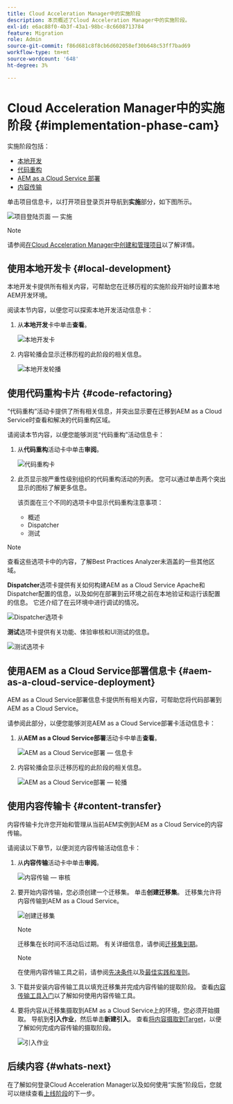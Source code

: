 ```yaml
---
title: Cloud Acceleration Manager中的实施阶段
description: 本页概述了Cloud Acceleration Manager中的实施阶段。
exl-id: e6ac88f0-4b3f-43a1-98bc-8c6608713784
feature: Migration
role: Admin
source-git-commit: f86d681c8f8cb6d602058ef30b648c53ff7bad69
workflow-type: tm+mt
source-wordcount: '648'
ht-degree: 3%

---
```


# Cloud Acceleration Manager中的实施阶段 {#implementation-phase-cam}

实施阶段包括：

* [本地开发](#local-development)
* [代码重构](#code-refactoring)
* [AEM as a Cloud Service 部署](#aem-as-a-cloud-service-deployment)
* [内容传输](#content-transfer)


单击项目信息卡，以打开项目登录页并导航到&#x200B;**实施**&#x200B;部分，如下图所示。

![项目登陆页面 — 实施](/help/journey-migration/cloud-acceleration-manager/assets/implementation-1.png)

>[!NOTE]
>请参阅[在Cloud Acceleration Manager中创建和管理项目](getting-started-cam.md#create-project)以了解详情。


## 使用本地开发卡 {#local-development}

本地开发卡提供所有相关内容，可帮助您在迁移历程的实施阶段开始时设置本地AEM开发环境。

阅读本节内容，以便您可以探索本地开发活动信息卡：

1. 从&#x200B;**本地开发**&#x200B;卡中单击&#x200B;**查看**。

   ![本地开发卡](/help/journey-migration/cloud-acceleration-manager/assets/implementation-2.png)

1. 内容轮播会显示迁移历程的此阶段的相关信息。

   ![本地开发轮播](/help/journey-migration/cloud-acceleration-manager/assets/implementation-3.png)


## 使用代码重构卡片 {#code-refactoring}

“代码重构”活动卡提供了所有相关信息，并突出显示要在迁移到AEM as a Cloud Service时查看和解决的代码重构区域。

请阅读本节内容，以便您能够浏览“代码重构”活动信息卡：

1. 从&#x200B;**代码重构**&#x200B;活动卡中单击&#x200B;**审阅**。

   ![代码重构卡](/help/journey-migration/cloud-acceleration-manager/assets/implementation-4.png)

1. 此页显示按严重性级别组织的代码重构活动的列表。 您可以通过单击两个突出显示的图标了解更多信息。

   该页面在三个不同的选项卡中显示代码重构注意事项：

   * 概述
   * Dispatcher
   * 测试

>[!NOTE]
>查看这些选项卡中的内容，了解Best Practices Analyzer未涵盖的一些其他区域。

**Dispatcher**&#x200B;选项卡提供有关如何构建AEM as a Cloud Service Apache和Dispatcher配置的信息，以及如何在部署到云环境之前在本地验证和运行该配置的信息。 它还介绍了在云环境中进行调试的情况。

![Dispatcher选项卡](/help/journey-migration/cloud-acceleration-manager/assets/coderefactoring-2.png)

**测试**&#x200B;选项卡提供有关功能、体验审核和UI测试的信息。

![测试选项卡](/help/journey-migration/cloud-acceleration-manager/assets/coderefactoring-3.png)


## 使用AEM as a Cloud Service部署信息卡 {#aem-as-a-cloud-service-deployment}

AEM as a Cloud Service部署信息卡提供所有相关内容，可帮助您将代码部署到AEM as a Cloud Service。

请参阅此部分，以便您能够浏览AEM as a Cloud Service部署卡活动信息卡：

1. 从&#x200B;**AEM as a Cloud Service部署**&#x200B;活动卡中单击&#x200B;**查看**。

   ![AEM as a Cloud Service部署 — 信息卡](/help/journey-migration/cloud-acceleration-manager/assets/implementation-6.png)

1. 内容轮播会显示迁移历程的此阶段的相关信息。

   ![AEM as a Cloud Service部署 — 轮播](/help/journey-migration/cloud-acceleration-manager/assets/aem-deployment-card.png)


## 使用内容传输卡 {#content-transfer}

内容传输卡允许您开始和管理从当前AEM实例到AEM as a Cloud Service的内容传输。

请阅读以下章节，以便浏览内容传输活动信息卡：

1. 从&#x200B;**内容传输**&#x200B;活动卡中单击&#x200B;**审阅**。

   ![内容传输 — 审核](/help/journey-migration/cloud-acceleration-manager/assets/contenttransfer-1.png)

1. 要开始内容传输，您必须创建一个迁移集。 单击&#x200B;**创建迁移集**。 迁移集允许将内容传输到AEM as a Cloud Service。

   ![创建迁移集](/help/journey-migration/cloud-acceleration-manager/assets/contenttransfer-2.png)

   >[!NOTE]
   >迁移集在长时间不活动后过期。 有关详细信息，请参阅[迁移集到期](/help/journey-migration/content-transfer-tool/using-content-transfer-tool/overview-content-transfer-tool.md#migration-set-expiry)。

   >[!NOTE]
   >在使用内容传输工具之前，请参阅[先决条件](https://experienceleague.adobe.com/docs/experience-manager-cloud-service/content/migration-journey/cloud-migration/content-transfer-tool/prerequisites-content-transfer-tool.html)以及[最佳实践和准则](https://experienceleague.adobe.com/docs/experience-manager-cloud-service/content/migration-journey/cloud-migration/content-transfer-tool/overview-content-transfer-tool.html)。

1. 下载并安装内容传输工具以填充迁移集并完成内容传输的提取阶段。 查看[内容传输工具入门](https://experienceleague.adobe.com/docs/experience-manager-cloud-service/content/migration-journey/cloud-migration/content-transfer-tool/getting-started-content-transfer-tool.html#)以了解如何使用内容传输工具。

1. 要将内容从迁移集摄取到AEM as a Cloud Service上的环境，您必须开始摄取。 导航到&#x200B;**引入作业**，然后单击&#x200B;**新建引入**。 查看[将内容摄取到Target](/help/journey-migration/content-transfer-tool/using-content-transfer-tool/ingesting-content.md)，以便了解如何完成内容传输的摄取阶段。

   ![引入作业](/help/journey-migration/cloud-acceleration-manager/assets/contenttransfer-3.png)

<!--### Estimating Content Transfer Time {#calculating}

A Content Transfer Tool calculator has been provided to estimate how long it could take to complete the content transfer activity. You can use the content repository size slider to select the size that applies to your project. The transfer times vary for the extraction and ingestion phases. 

   ![Content Transfer Tool calculator](/help/journey-migration/cloud-acceleration-manager/assets/contenttransfer-4.png)

   >[!NOTE]
   >These times are estimates only. Factor such as network speeds and time to scale up instances have not been accounted for in these estimates.

To estimate the size of the AEM Repository, you can run the Disk Usage report under `http://HOST:PORT/etc/reports/diskusage.html`. 

You can also estimate the size of specific repository paths by using the `path` parameter, for example, `http://HOST:PORT/etc/reports/diskusage.html?path=/content/dam`. -->

## 后续内容 {#whats-next}

在了解如何登录Cloud Acceleration Manager以及如何使用“实施”阶段后，您就可以继续查看[上线阶段](https://experienceleague.adobe.com/docs/experience-manager-cloud-service/content/migration-journey/cloud-acceleration-manager/using-cam/cam-golive-phase.html)的下一步。
